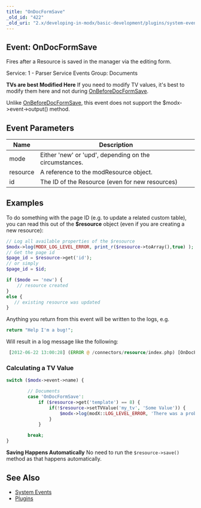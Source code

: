 ```yaml
---
title: "OnDocFormSave"
_old_id: "422"
_old_uri: "2.x/developing-in-modx/basic-development/plugins/system-events/ondocformsave"
---
```


## Event: OnDocFormSave

Fires after a Resource is saved in the manager via the editing form.

Service: 1 - Parser Service Events
Group: Documents

**TVs are best Modified Here**
If you need to modify TV values, it's best to modify them here and not during [OnBeforeDocFormSave](extending-modx/plugins/system-events/onbeforedocformsave "OnBeforeDocFormSave").

Unlike [OnBeforeDocFormSave](extending-modx/plugins/system-events/onbeforedocformsave "OnBeforeDocFormSave"), this event does not support the $modx->event->output() method.

## Event Parameters

| Name     | Description                                            |
| -------- | ------------------------------------------------------ |
| mode     | Either 'new' or 'upd', depending on the circumstances. |
| resource | A reference to the modResource object.                 |
| id       | The ID of the Resource (even for new resources)        |

## Examples

To do something with the page ID (e.g. to update a related custom table), you can read this out of the **$resource** object (even if you are creating a new resource):

``` php
// Log all available properties of the $resource
$modx->log(MODX_LOG_LEVEL_ERROR, print_r($resource->toArray(),true) );
// Get the page id
$page_id = $resource->get('id');
// or simply
$page_id = $id;

if ($mode == 'new') {
    // resource created
}
else {
   // existing resource was updated
}
```

Anything you return from this event will be written to the logs, e.g.

``` php
return "Help I'm a bug!";
```

Will result in a log message like the following:

``` php
 [2012-06-22 13:00:28] (ERROR @ /connectors/resource/index.php) [OnDocFormSave]Help I'm a bug!
```

### Calculating a TV Value

``` php
switch ($modx->event->name) {

        // Documents
        case 'OnDocFormSave':
            if ($resource->get('template') == 8) {  
                if(!$resource->setTVValue('my_tv', 'Some Value')) {
                    $modx->log(modX::LOG_LEVEL_ERROR, 'There was a problem setting the TV value.');
                }
            }

        break;
}
```

**Saving Happens Automatically**
No need to run the `$resource->save()` method as that happens automatically.

## See Also

- [System Events](extending-modx/plugins/system-events "System Events")
- [Plugins](extending-modx/plugins "Plugins")

